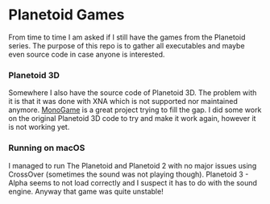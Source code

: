 # Planetoid Games
From time to time I am asked if I still have the games from the Planetoid series.
The purpose of this repo is to gather all executables and maybe even source code in case anyone is interested.

### Planetoid 3D
Somewhere I also have the source code of Planetoid 3D. The problem with it is that it was done with XNA which is not supported nor maintained anymore. [MonoGame](https://github.com/mono/MonoGame) is a great project trying to fill the gap. I did some work on the original Planetoid 3D code to try and make it work again, however it is not working yet.

### Running on macOS
I managed to run The Planetoid and Planetoid 2 with no major issues using CrossOver (sometimes the sound was not playing though). Planetoid 3 - Alpha seems to not load correctly and I suspect it has to do with the sound engine. Anyway that game was quite unstable!
